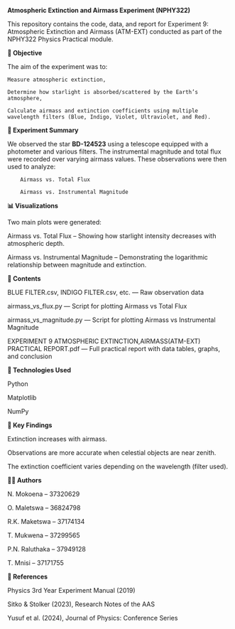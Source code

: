 **Atmospheric Extinction and Airmass Experiment (NPHY322)**

This repository contains the code, data, and report for Experiment 9: Atmospheric Extinction and Airmass (ATM-EXT) conducted as part of the NPHY322 Physics Practical module.

**📌 Objective**

The aim of the experiment was to:

    Measure atmospheric extinction,
    
    Determine how starlight is absorbed/scattered by the Earth’s atmosphere,
    
    Calculate airmass and extinction coefficients using multiple wavelength filters (Blue, Indigo, Violet, Ultraviolet, and Red).

**🧪 Experiment Summary**

We observed the star **BD-124523** using a telescope equipped with a photometer and various filters.
The instrumental magnitude and total flux were recorded over varying airmass values. These observations were then used to analyze:

        Airmass vs. Total Flux
        
        Airmass vs. Instrumental Magnitude

**📊 Visualizations**

Two main plots were generated:

Airmass vs. Total Flux – Showing how starlight intensity decreases with atmospheric depth.

Airmass vs. Instrumental Magnitude – Demonstrating the logarithmic relationship between magnitude and extinction.

**📁 Contents**

BLUE FILTER.csv, INDIGO FILTER.csv, etc. — Raw observation data

airmass_vs_flux.py — Script for plotting Airmass vs Total Flux

airmass_vs_magnitude.py — Script for plotting Airmass vs Instrumental Magnitude

EXPERIMENT 9 ATMOSPHERIC EXTINCTION,AIRMASS(ATM-EXT) PRACTICAL REPORT.pdf — Full practical report with data tables, graphs, and conclusion

**🧮 Technologies Used**

Python

Matplotlib

NumPy

**📌 Key Findings**

Extinction increases with airmass.

Observations are more accurate when celestial objects are near zenith.

The extinction coefficient varies depending on the wavelength (filter used).

**👨‍🔬 Authors**

N. Mokoena – 37320629

O. Maletswa – 36824798

R.K. Maketswa – 37174134

T. Mukwena – 37299565

P.N. Raluthaka – 37949128

T. Mnisi – 37171755

**📎 References**

Physics 3rd Year Experiment Manual (2019)

Sitko & Stolker (2023), Research Notes of the AAS

Yusuf et al. (2024), Journal of Physics: Conference Series

